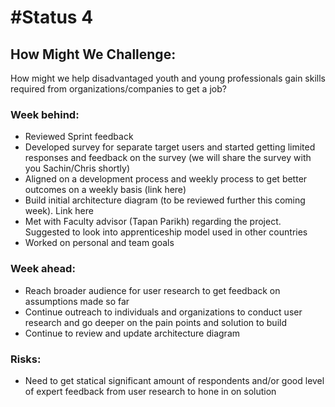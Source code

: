# #Status 4

## How Might We Challenge:
How might we help disadvantaged youth and young professionals gain skills required from organizations/companies to get a job?

### Week behind:
 * Reviewed Sprint feedback 
 * Developed survey for separate target users and started getting limited responses and feedback on the survey (we will share the survey with you Sachin/Chris shortly)
 * Aligned on a development process and weekly process to get better outcomes on a weekly basis (link here) 
 * Build initial architecture diagram (to be reviewed further this coming week). Link here
 * Met with Faculty advisor (Tapan Parikh) regarding the project. Suggested to look into apprenticeship model used in other countries 
 * Worked on personal and team goals

### Week ahead:
 * Reach broader audience for user research to get feedback on assumptions made so far
 * Continue outreach to individuals and organizations to conduct user research and go deeper on the pain points and solution to build
 * Continue to review and update architecture diagram  

### Risks:
 * Need to get statical significant amount of respondents and/or good level of expert feedback from user research to hone in on solution

